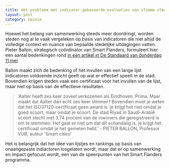 ```yaml
---
title: Het probleem met indicator-gebaseerde evaluaties van slimme steden
layout: post
category: opinie
---
```

Hoewel het belang van samenwerking steeds meer doordringt, worden steden nog al te vaak vergeleken op basis van indicatoren die niet altijd de volledige context en nuance van bepaalde stedelijke uitdagingen vatten. Pieter Ballon, strategisch coördinator van Smart Flanders, formuleert hier een aantal bedenkingen rond [in een artikel in De Standaard van donderdag 11 mei](http://www.standaard.be/cnt/dmf20170510_02876084). 

Ballon maakt zich de bedenking of het invullen van een lange lijst indicatoren voldoende inzicht geeft op wat er effectief speelt in de stad. Bovendien krijgen steden vaak een certificaat voor het invullen van de lijst, maar niet op basis van de effectieve resultaten.

>‘Aalter heeft zes keer zoveel verkozenen als Eindhoven. Prima. Maar maakt dat Aalter dan echt zes keer slimmer? Bovendien moet je weten dat het ISO37120-certificaat geen award is: je krijgt het niet omdat je goed scoort, maar omdat je scoort. De stad Riyad in Saudi-Arabië scoort slecht met 3,74 procent van de inwoners die geregistreerd is om te stemmen. Het gaat er niet om dat dit schandalig is, je krijgt het certificaat omdat je het gemeten hebt.’ - PIETER BALLON, Professor VUB, auteur ‘Smart cities’

Het is belangrijk dat het idee van lijstjes en rankings op basis van onaangepaste indiactoren losgelaten wordt, maar dat er op samenwerking en impact gefocust wordt, een van de speerpunten van het Smart Flanders programma.
